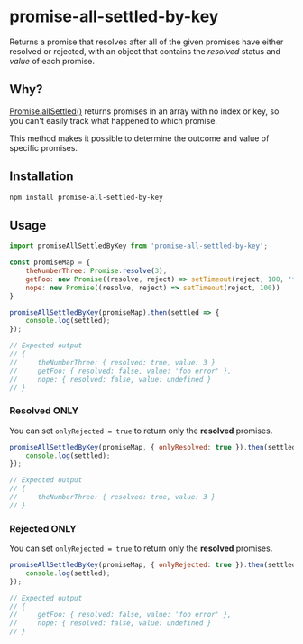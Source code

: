 # promise-all-settled-by-key

Returns a promise that resolves after all of the given promises have either resolved or rejected, with an object that contains the *resolved* status and *value* of each promise.

## Why?

[Promise.allSettled()](https://developer.mozilla.org/en-US/docs/Web/JavaScript/Reference/Global_Objects/Promise/allSettled) returns promises in an array with no index or key, so you can't easily track what happened to which promise.

This method makes it possible to determine the outcome and value of specific promises.

## Installation

```sh
npm install promise-all-settled-by-key
```

## Usage

```javascript
import promiseAllSettledByKey from 'promise-all-settled-by-key';

const promiseMap = {
    theNumberThree: Promise.resolve(3),
    getFoo: new Promise((resolve, reject) => setTimeout(reject, 100, 'foo error'),
    nope: new Promise((resolve, reject) => setTimeout(reject, 100))
}

promiseAllSettledByKey(promiseMap).then(settled => {
    console.log(settled);
});

// Expected output
// {
//     theNumberThree: { resolved: true, value: 3 }
//     getFoo: { resolved: false, value: 'foo error' },
//     nope: { resolved: false, value: undefined }
// }
```

### Resolved ONLY

You can set `onlyRejected = true` to return only the **resolved** promises.

```javascript
promiseAllSettledByKey(promiseMap, { onlyResolved: true }).then(settled => {
    console.log(settled);
});

// Expected output
// {
//     theNumberThree: { resolved: true, value: 3 }
// }
```

### Rejected ONLY

You can set `onlyRejected = true` to return only the **resolved** promises.

```javascript
promiseAllSettledByKey(promiseMap, { onlyRejected: true }).then(settled => {
    console.log(settled);
});

// Expected output
// {
//     getFoo: { resolved: false, value: 'foo error' },
//     nope: { resolved: false, value: undefined }
// }
```